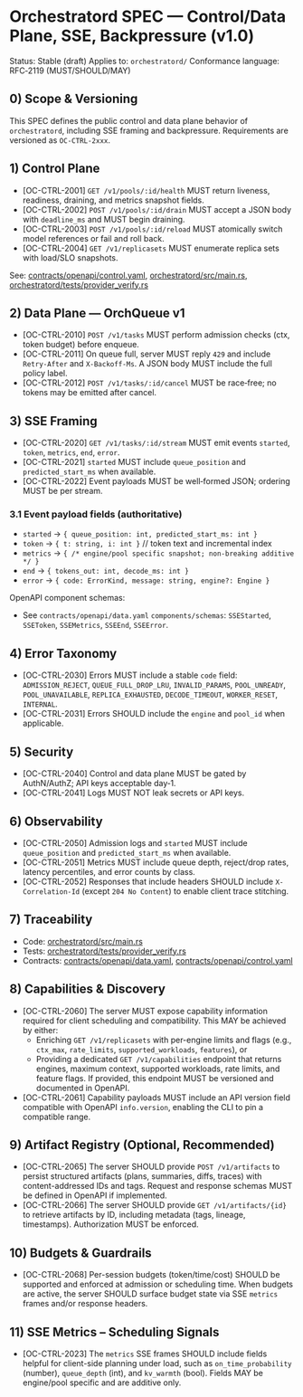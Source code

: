 # Orchestratord SPEC — Control/Data Plane, SSE, Backpressure (v1.0)

Status: Stable (draft)
Applies to: `orchestratord/`
Conformance language: RFC‑2119 (MUST/SHOULD/MAY)

## 0) Scope & Versioning

This SPEC defines the public control and data plane behavior of `orchestratord`, including SSE framing and backpressure. Requirements are versioned as `OC-CTRL-2xxx`.

## 1) Control Plane

- [OC-CTRL-2001] `GET /v1/pools/:id/health` MUST return liveness, readiness, draining, and metrics snapshot fields.
- [OC-CTRL-2002] `POST /v1/pools/:id/drain` MUST accept a JSON body with `deadline_ms` and MUST begin draining.
- [OC-CTRL-2003] `POST /v1/pools/:id/reload` MUST atomically switch model references or fail and roll back.
- [OC-CTRL-2004] `GET /v1/replicasets` MUST enumerate replica sets with load/SLO snapshots.

See: [contracts/openapi/control.yaml](../contracts/openapi/control.yaml), [orchestratord/src/main.rs](../orchestratord/src/main.rs), [orchestratord/tests/provider_verify.rs](../orchestratord/tests/provider_verify.rs)

## 2) Data Plane — OrchQueue v1

- [OC-CTRL-2010] `POST /v1/tasks` MUST perform admission checks (ctx, token budget) before enqueue.
- [OC-CTRL-2011] On queue full, server MUST reply `429` and include `Retry-After` and `X-Backoff-Ms`. A JSON body MUST include the full policy label.
- [OC-CTRL-2012] `POST /v1/tasks/:id/cancel` MUST be race‑free; no tokens may be emitted after cancel.

## 3) SSE Framing

- [OC-CTRL-2020] `GET /v1/tasks/:id/stream` MUST emit events `started`, `token`, `metrics`, `end`, `error`.
- [OC-CTRL-2021] `started` MUST include `queue_position` and `predicted_start_ms` when available.
- [OC-CTRL-2022] Event payloads MUST be well‑formed JSON; ordering MUST be per stream.

### 3.1 Event payload fields (authoritative)

- `started` → `{ queue_position: int, predicted_start_ms: int }`
- `token` → `{ t: string, i: int }`  // token text and incremental index
- `metrics` → `{ /* engine/pool specific snapshot; non-breaking additive */ }`
- `end` → `{ tokens_out: int, decode_ms: int }`
- `error` → `{ code: ErrorKind, message: string, engine?: Engine }`

OpenAPI component schemas:
- See `contracts/openapi/data.yaml` `components/schemas`:
  `SSEStarted`, `SSEToken`, `SSEMetrics`, `SSEEnd`, `SSEError`.

## 4) Error Taxonomy

- [OC-CTRL-2030] Errors MUST include a stable `code` field: `ADMISSION_REJECT`, `QUEUE_FULL_DROP_LRU`, `INVALID_PARAMS`, `POOL_UNREADY`, `POOL_UNAVAILABLE`, `REPLICA_EXHAUSTED`, `DECODE_TIMEOUT`, `WORKER_RESET`, `INTERNAL`.
- [OC-CTRL-2031] Errors SHOULD include the `engine` and `pool_id` when applicable.

## 5) Security

- [OC-CTRL-2040] Control and data plane MUST be gated by AuthN/AuthZ; API keys acceptable day‑1.
- [OC-CTRL-2041] Logs MUST NOT leak secrets or API keys.

## 6) Observability

- [OC-CTRL-2050] Admission logs and `started` MUST include `queue_position` and `predicted_start_ms` when available.
- [OC-CTRL-2051] Metrics MUST include queue depth, reject/drop rates, latency percentiles, and error counts by class.
 - [OC-CTRL-2052] Responses that include headers SHOULD include `X-Correlation-Id` (except `204 No Content`) to enable client trace stitching.

## 7) Traceability

- Code: [orchestratord/src/main.rs](../orchestratord/src/main.rs)
- Tests: [orchestratord/tests/provider_verify.rs](../orchestratord/tests/provider_verify.rs)
- Contracts: [contracts/openapi/data.yaml](../contracts/openapi/data.yaml), [contracts/openapi/control.yaml](../contracts/openapi/control.yaml)

## 8) Capabilities & Discovery

- [OC-CTRL-2060] The server MUST expose capability information required for client scheduling and compatibility. This MAY be achieved by either:
  - Enriching `GET /v1/replicasets` with per-engine limits and flags (e.g., `ctx_max`, `rate_limits`, `supported_workloads`, `features`), or
  - Providing a dedicated `GET /v1/capabilities` endpoint that returns engines, maximum context, supported workloads, rate limits, and feature flags. If provided, this endpoint MUST be versioned and documented in OpenAPI.
- [OC-CTRL-2061] Capability payloads MUST include an API version field compatible with OpenAPI `info.version`, enabling the CLI to pin a compatible range.

## 9) Artifact Registry (Optional, Recommended)

- [OC-CTRL-2065] The server SHOULD provide `POST /v1/artifacts` to persist structured artifacts (plans, summaries, diffs, traces) with content-addressed IDs and tags. Request and response schemas MUST be defined in OpenAPI if implemented.
- [OC-CTRL-2066] The server SHOULD provide `GET /v1/artifacts/{id}` to retrieve artifacts by ID, including metadata (tags, lineage, timestamps). Authorization MUST be enforced.

## 10) Budgets & Guardrails

- [OC-CTRL-2068] Per-session budgets (token/time/cost) SHOULD be supported and enforced at admission or scheduling time. When budgets are active, the server SHOULD surface budget state via SSE `metrics` frames and/or response headers.

## 11) SSE Metrics – Scheduling Signals

- [OC-CTRL-2023] The `metrics` SSE frames SHOULD include fields helpful for client-side planning under load, such as `on_time_probability` (number), `queue_depth` (int), and `kv_warmth` (bool). Fields MAY be engine/pool specific and are additive only.
